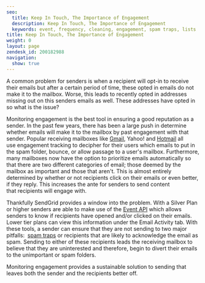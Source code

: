 ```yaml
---
seo:
  title: Keep In Touch, The Importance of Engagement
  description: Keep In Touch, The Importance of Engagement
  keywords: event, frequency, cleaning, engagement, spam traps, lists
title: Keep In Touch, The Importance of Engagement
weight: 0
layout: page
zendesk_id: 200182988
navigation:
  show: true
---
```


A common problem for senders is when a recipient will opt-in to receive their emails but after a certain period of time, these opted in emails do not make it to the mailbox. Worse, this leads to recently opted in addresses missing out on this senders emails as well. These addresses have opted in so what is the issue?&nbsp;

Monitoring&nbsp;engagement&nbsp;is the best tool in ensuring a good reputation as a sender. In the past few years, there has been a large push in determine whether emails will make it to the mailbox by past engagement with that sender. Popular&nbsp;receiving&nbsp;mailboxes like [Gmail](http://www.youtube.com/watch?v=5nt3gE9dGHQ), Yahoo! and [Hotmail](http://www.youtube.com/watch?v=NHVQD6Sddtg) all use&nbsp;engagement&nbsp;tracking to decipher for their users which emails to put in the spam folder, bounce, or allow passage to a user's mailbox. Furthermore, many mailboxes now have the option to prioritize emails automatically so that there are two different categories of email; those deemed by the mailbox as important and those that aren't. This is almost entirely determined by whether or not recipients click on their emails or even better, if they reply.&nbsp;This increases the ante for senders to send content that&nbsp;recipients&nbsp;will engage with. &nbsp;

Thankfully SendGrid provides a window into the problem. With a Silver Plan or higher senders are able to make use of the [Event API](http://sendgrid.com/docs/API_Reference/Webhooks/event.html) which allows senders to know if&nbsp;recipients&nbsp;have opened and/or clicked on their emails. Lower tier plans can view this information under the Email Activity tab. With these tools, a sender can ensure that they are not sending to two major pitfalls:&nbsp; [spam traps](http://support.sendgrid.com/entries/22177753-Spam-Trapped)&nbsp;or&nbsp;recipients&nbsp;that are likely to acknowledge the email as spam. Sending to either of these recipients&nbsp;leads the receiving mailbox to believe that they are uninterested and therefore, begin to divert their emails to the unimportant or spam folders.&nbsp;

Monitoring engagement provides a&nbsp;sustainable&nbsp;solution to sending that leaves both the sender and the recipients better off.&nbsp;

